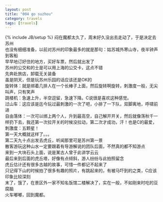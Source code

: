 ```yaml
---
layout: post
title: "004 go suzhou"
category: travels 
tags: [travels]
---
```

{% include JB/setup %}
闷在魔都太久了，周末好久没出去走动了，于是决定去苏州  
也没有细细准备，以前对苏州的印象最多的就是那句：姑苏城外寒山寺，夜半钟声到客船  
早早地订好住的地方，买好车票，然后就出发了  
苏州的公交和的士是可以用上海的公交卡，这点不错  
先奔赴旅店，卸载无关装备  
虽是阴天，但是玩苏州乐园的话应该还是OK的  
旋转体：就是绑着几排人在一个长棒子上面，然后旋转啊旋转，刺激度一般，无尖叫声，只有笑声  
跳楼机：急速上升，半空逗留，急速下降。C说很是喜欢这种感觉。  
过山车：这应该是迄今玩过最刺激的一次了吧，小排了一下队，双脚离地，呼啸前进  
自由落体：一次可以绑上两个人，升到最高空，自己解开开关，然后就像荡秋千一样扔下去，我还第一次拉开关的时候没拉动，第二次才成功，汗！也是C的最爱，刺激度：五颗星！  
第一天大概就这样了。。。  
第二天九十点出发去虎丘，听闻那里可是苏州第一景  
散客游玩这种山水一定要跟着有导游解说的团队后面，不然真的都不知游点  
来到一大块石头上面，说是某古人曾于此讲学云云  
最后来到后面的虎丘塔，好像有点倾斜，游人纷纷与此拍照留念  
虎丘估计还有很多古越的故事，可惜一件都记不起来了  
只记得下山的时候拍了很多有趣的照片，有跳起来的，有被马吓到的之类，C应该印象比较深刻  
末了，饿了，在景区外一家不知名饭馆二楼解决了，实在一般，不如刚来时吃的豆腐脑  
火车嘟嘟，回到魔都。

